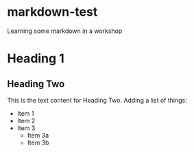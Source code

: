 # markdown-test
Learning some markdown in a workshop

# Heading 1

## Heading Two
This is the text content for Heading Two.
Adding a list of things:
* Item 1
* Item 2
* Item 3
  * Item 3a
  * Item 3b
